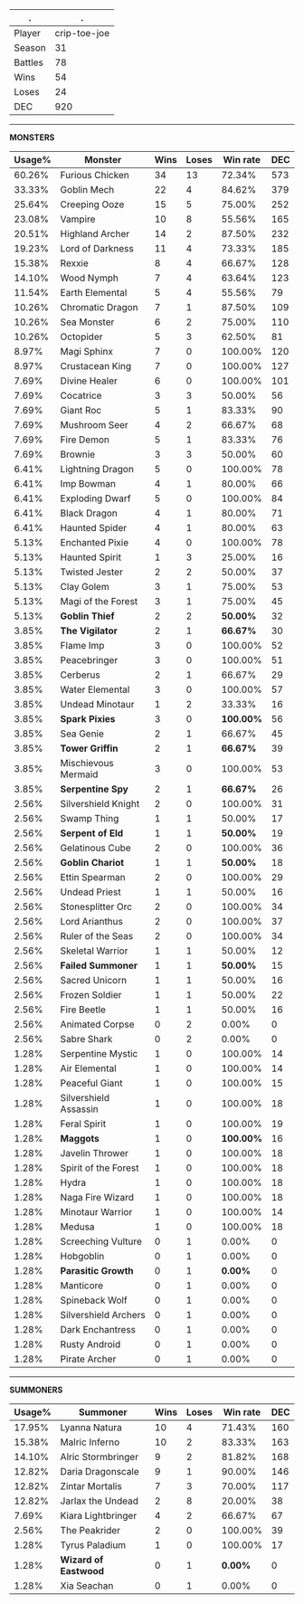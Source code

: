 .|.
|-|-
Player|crip-toe-joe
Season|31
Battles|78
Wins|54
Loses|24
DEC|920

---
**MONSTERS**

Usage%|Monster|Wins|Loses|Win rate|DEC|
-|-|-|-|-|-|
60.26%|Furious Chicken|34|13|72.34%|573|
33.33%|Goblin Mech|22|4|84.62%|379|
25.64%|Creeping Ooze|15|5|75.00%|252|
23.08%|Vampire|10|8|55.56%|165|
20.51%|Highland Archer|14|2|87.50%|232|
19.23%|Lord of Darkness|11|4|73.33%|185|
15.38%|Rexxie|8|4|66.67%|128|
14.10%|Wood Nymph|7|4|63.64%|123|
11.54%|Earth Elemental|5|4|55.56%|79|
10.26%|Chromatic Dragon|7|1|87.50%|109|
10.26%|Sea Monster|6|2|75.00%|110|
10.26%|Octopider|5|3|62.50%|81|
8.97%|Magi Sphinx|7|0|100.00%|120|
8.97%|Crustacean King|7|0|100.00%|127|
7.69%|Divine Healer|6|0|100.00%|101|
7.69%|Cocatrice|3|3|50.00%|56|
7.69%|Giant Roc|5|1|83.33%|90|
7.69%|Mushroom Seer|4|2|66.67%|68|
7.69%|Fire Demon|5|1|83.33%|76|
7.69%|Brownie|3|3|50.00%|60|
6.41%|Lightning Dragon|5|0|100.00%|78|
6.41%|Imp Bowman|4|1|80.00%|66|
6.41%|Exploding Dwarf|5|0|100.00%|84|
6.41%|Black Dragon|4|1|80.00%|71|
6.41%|Haunted Spider|4|1|80.00%|63|
5.13%|Enchanted Pixie|4|0|100.00%|78|
5.13%|Haunted Spirit|1|3|25.00%|16|
5.13%|Twisted Jester|2|2|50.00%|37|
5.13%|Clay Golem|3|1|75.00%|53|
5.13%|Magi of the Forest|3|1|75.00%|45|
5.13%|**Goblin Thief**|2|2|**50.00%**|32|
3.85%|**The Vigilator**|2|1|**66.67%**|30|
3.85%|Flame Imp|3|0|100.00%|52|
3.85%|Peacebringer|3|0|100.00%|51|
3.85%|Cerberus|2|1|66.67%|29|
3.85%|Water Elemental|3|0|100.00%|57|
3.85%|Undead Minotaur|1|2|33.33%|16|
3.85%|**Spark Pixies**|3|0|**100.00%**|56|
3.85%|Sea Genie|2|1|66.67%|45|
3.85%|**Tower Griffin**|2|1|**66.67%**|39|
3.85%|Mischievous Mermaid|3|0|100.00%|53|
3.85%|**Serpentine Spy**|2|1|**66.67%**|26|
2.56%|Silvershield Knight|2|0|100.00%|31|
2.56%|Swamp Thing|1|1|50.00%|17|
2.56%|**Serpent of Eld**|1|1|**50.00%**|19|
2.56%|Gelatinous Cube|2|0|100.00%|36|
2.56%|**Goblin Chariot**|1|1|**50.00%**|18|
2.56%|Ettin Spearman|2|0|100.00%|29|
2.56%|Undead Priest|1|1|50.00%|16|
2.56%|Stonesplitter Orc|2|0|100.00%|34|
2.56%|Lord Arianthus|2|0|100.00%|37|
2.56%|Ruler of the Seas|2|0|100.00%|34|
2.56%|Skeletal Warrior|1|1|50.00%|12|
2.56%|**Failed Summoner**|1|1|**50.00%**|15|
2.56%|Sacred Unicorn|1|1|50.00%|16|
2.56%|Frozen Soldier|1|1|50.00%|22|
2.56%|Fire Beetle|1|1|50.00%|16|
2.56%|Animated Corpse|0|2|0.00%|0|
2.56%|Sabre Shark|0|2|0.00%|0|
1.28%|Serpentine Mystic|1|0|100.00%|14|
1.28%|Air Elemental|1|0|100.00%|14|
1.28%|Peaceful Giant|1|0|100.00%|15|
1.28%|Silvershield Assassin|1|0|100.00%|18|
1.28%|Feral Spirit|1|0|100.00%|19|
1.28%|**Maggots**|1|0|**100.00%**|16|
1.28%|Javelin Thrower|1|0|100.00%|18|
1.28%|Spirit of the Forest|1|0|100.00%|18|
1.28%|Hydra|1|0|100.00%|18|
1.28%|Naga Fire Wizard|1|0|100.00%|18|
1.28%|Minotaur Warrior|1|0|100.00%|14|
1.28%|Medusa|1|0|100.00%|18|
1.28%|Screeching Vulture|0|1|0.00%|0|
1.28%|Hobgoblin|0|1|0.00%|0|
1.28%|**Parasitic Growth**|0|1|**0.00%**|0|
1.28%|Manticore|0|1|0.00%|0|
1.28%|Spineback Wolf|0|1|0.00%|0|
1.28%|Silvershield Archers|0|1|0.00%|0|
1.28%|Dark Enchantress|0|1|0.00%|0|
1.28%|Rusty Android|0|1|0.00%|0|
1.28%|Pirate Archer|0|1|0.00%|0|

---
**SUMMONERS**

Usage%|Summoner|Wins|Loses|Win rate|DEC|
-|-|-|-|-|-|
17.95%|Lyanna Natura|10|4|71.43%|160|
15.38%|Malric Inferno|10|2|83.33%|163|
14.10%|Alric Stormbringer|9|2|81.82%|168|
12.82%|Daria Dragonscale|9|1|90.00%|146|
12.82%|Zintar Mortalis|7|3|70.00%|117|
12.82%|Jarlax the Undead|2|8|20.00%|38|
7.69%|Kiara Lightbringer|4|2|66.67%|67|
2.56%|The Peakrider|2|0|100.00%|39|
1.28%|Tyrus Paladium|1|0|100.00%|17|
1.28%|**Wizard of Eastwood**|0|1|**0.00%**|0|
1.28%|Xia Seachan|0|1|0.00%|0|
